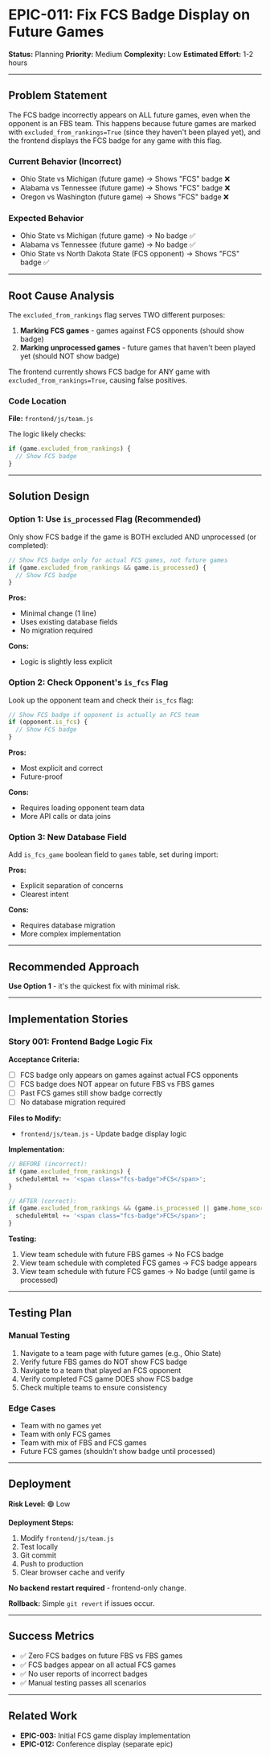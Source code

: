 # EPIC-011: Fix FCS Badge Display on Future Games

**Status:** Planning
**Priority:** Medium
**Complexity:** Low
**Estimated Effort:** 1-2 hours

---

## Problem Statement

The FCS badge incorrectly appears on ALL future games, even when the opponent is an FBS team. This happens because future games are marked with `excluded_from_rankings=True` (since they haven't been played yet), and the frontend displays the FCS badge for any game with this flag.

### Current Behavior (Incorrect)
- Ohio State vs Michigan (future game) → Shows "FCS" badge ❌
- Alabama vs Tennessee (future game) → Shows "FCS" badge ❌
- Oregon vs Washington (future game) → Shows "FCS" badge ❌

### Expected Behavior
- Ohio State vs Michigan (future game) → No badge ✅
- Alabama vs Tennessee (future game) → No badge ✅
- Ohio State vs North Dakota State (FCS opponent) → Shows "FCS" badge ✅

---

## Root Cause Analysis

The `excluded_from_rankings` flag serves TWO different purposes:

1. **Marking FCS games** - games against FCS opponents (should show badge)
2. **Marking unprocessed games** - future games that haven't been played yet (should NOT show badge)

The frontend currently shows FCS badge for ANY game with `excluded_from_rankings=True`, causing false positives.

### Code Location
**File:** `frontend/js/team.js`

The logic likely checks:
```javascript
if (game.excluded_from_rankings) {
  // Show FCS badge
}
```

---

## Solution Design

### Option 1: Use `is_processed` Flag (Recommended)
Only show FCS badge if the game is BOTH excluded AND unprocessed (or completed):

```javascript
// Show FCS badge only for actual FCS games, not future games
if (game.excluded_from_rankings && game.is_processed) {
  // Show FCS badge
}
```

**Pros:**
- Minimal change (1 line)
- Uses existing database fields
- No migration required

**Cons:**
- Logic is slightly less explicit

### Option 2: Check Opponent's `is_fcs` Flag
Look up the opponent team and check their `is_fcs` flag:

```javascript
// Show FCS badge if opponent is actually an FCS team
if (opponent.is_fcs) {
  // Show FCS badge
}
```

**Pros:**
- Most explicit and correct
- Future-proof

**Cons:**
- Requires loading opponent team data
- More API calls or data joins

### Option 3: New Database Field
Add `is_fcs_game` boolean field to `games` table, set during import:

**Pros:**
- Explicit separation of concerns
- Clearest intent

**Cons:**
- Requires database migration
- More complex implementation

---

## Recommended Approach

**Use Option 1** - it's the quickest fix with minimal risk.

---

## Implementation Stories

### Story 001: Frontend Badge Logic Fix

**Acceptance Criteria:**
- [ ] FCS badge only appears on games against actual FCS opponents
- [ ] FCS badge does NOT appear on future FBS vs FBS games
- [ ] Past FCS games still show badge correctly
- [ ] No database migration required

**Files to Modify:**
- `frontend/js/team.js` - Update badge display logic

**Implementation:**
```javascript
// BEFORE (incorrect):
if (game.excluded_from_rankings) {
  scheduleHtml += '<span class="fcs-badge">FCS</span>';
}

// AFTER (correct):
if (game.excluded_from_rankings && (game.is_processed || game.home_score > 0 || game.away_score > 0)) {
  scheduleHtml += '<span class="fcs-badge">FCS</span>';
}
```

**Testing:**
1. View team schedule with future FBS games → No FCS badge
2. View team schedule with completed FCS games → FCS badge appears
3. View team schedule with future FCS games → No badge (until game is processed)

---

## Testing Plan

### Manual Testing
1. Navigate to a team page with future games (e.g., Ohio State)
2. Verify future FBS games do NOT show FCS badge
3. Navigate to a team that played an FCS opponent
4. Verify completed FCS game DOES show FCS badge
5. Check multiple teams to ensure consistency

### Edge Cases
- Team with no games yet
- Team with only FCS games
- Team with mix of FBS and FCS games
- Future FCS games (shouldn't show badge until processed)

---

## Deployment

**Risk Level:** 🟢 Low

**Deployment Steps:**
1. Modify `frontend/js/team.js`
2. Test locally
3. Git commit
4. Push to production
5. Clear browser cache and verify

**No backend restart required** - frontend-only change.

**Rollback:** Simple `git revert` if issues occur.

---

## Success Metrics

- ✅ Zero FCS badges on future FBS vs FBS games
- ✅ FCS badges appear on all actual FCS games
- ✅ No user reports of incorrect badges
- ✅ Manual testing passes all scenarios

---

## Related Work

- **EPIC-003:** Initial FCS game display implementation
- **EPIC-012:** Conference display (separate epic)
